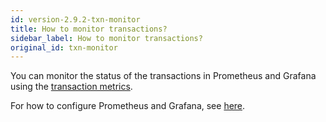 ```yaml
---
id: version-2.9.2-txn-monitor
title: How to monitor transactions?
sidebar_label: How to monitor transactions?
original_id: txn-monitor
---
```


You can monitor the status of the transactions in Prometheus and Grafana using the [transaction metrics](https://pulsar.apache.org/docs/en/next/reference-metrics/#pulsar-transaction). 

For how to configure Prometheus and Grafana, see [here](https://pulsar.apache.org/docs/en/next/deploy-monitoring).
